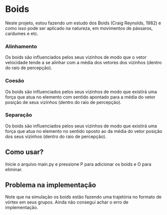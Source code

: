 # Boids
Neste projeto, estou fazendo um estudo dos Boids (Craig Reynolds, 1982) e como isso pode ser aplicado na natureza, em movimentos de pássaros, cardumes e etc.

### Alinhamento
Os boids são influenciados pelos seus vizinhos de modo que o vetor velocidade tende a se alinhar com a média dos vetores dos vizinhos (dentro do raio de percepção).

### Coesão
Os boids são influenciados pelos seus vizinhos de modo que existirá uma força que atua no elemento com sentido apontado para a média do vetor posição de seus vizinhos (dentro do raio de percepção).

### Separação
Os boids são influenciados pelos seus vizinhos de modo que existirá uma força que atua no elemento no sentido oposto ao da média do vetor posição dos seus vizinhos (dentro do raio de percepção).




## Como usar?
Inicie o arquivo main.py e pressione P para adicionar os boids e O para eliminar.

## Problema na implementação
Note que na simulação os boids estão fazendo uma trajetória no formato de vórtex em seus grupos. Ainda não consegui achar o erro de implementação.
